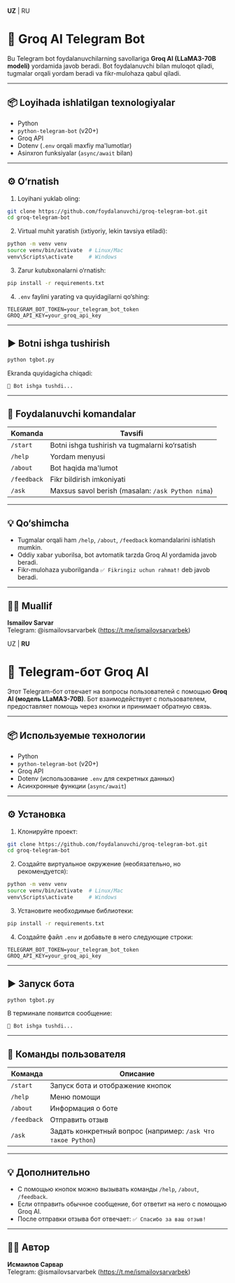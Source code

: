 **UZ** | RU
# 🤖 Groq AI Telegram Bot

Bu Telegram bot foydalanuvchilarning savollariga **Groq AI (LLaMA3-70B modeli)** yordamida javob beradi. Bot foydalanuvchi bilan muloqot qiladi, tugmalar orqali yordam beradi va fikr-mulohaza qabul qiladi.

---

## 📦 Loyihada ishlatilgan texnologiyalar

- Python
- `python-telegram-bot` (v20+)
- Groq API
- Dotenv (`.env` orqali maxfiy ma'lumotlar)
- Asinxron funksiyalar (`async/await` bilan)

---

## ⚙️ O‘rnatish

1. Loyihani yuklab oling:
```bash
git clone https://github.com/foydalanuvchi/groq-telegram-bot.git
cd groq-telegram-bot
```

2. Virtual muhit yaratish (ixtiyoriy, lekin tavsiya etiladi):
```bash
python -m venv venv
source venv/bin/activate  # Linux/Mac
venv\Scripts\activate     # Windows
```

3. Zarur kutubxonalarni o‘rnatish:
```bash
pip install -r requirements.txt
```

4. `.env` faylini yarating va quyidagilarni qo‘shing:
```
TELEGRAM_BOT_TOKEN=your_telegram_bot_token
GROQ_API_KEY=your_groq_api_key
```

---

## ▶️ Botni ishga tushirish

```bash
python tgbot.py
```

Ekranda quyidagicha chiqadi:
```
🤖 Bot ishga tushdi...
```

---

## 📌 Foydalanuvchi komandalar

| Komanda     | Tavsifi                                    |
|-------------|---------------------------------------------|
| `/start`    | Botni ishga tushirish va tugmalarni ko‘rsatish |
| `/help`     | Yordam menyusi                              |
| `/about`    | Bot haqida ma'lumot                         |
| `/feedback` | Fikr bildirish imkoniyati                   |
| `/ask`      | Maxsus savol berish (masalan: `/ask Python nima`) |

---

## 💡 Qo‘shimcha

- Tugmalar orqali ham `/help`, `/about`, `/feedback` komandalarini ishlatish mumkin.
- Oddiy xabar yuborilsa, bot avtomatik tarzda Groq AI yordamida javob beradi.
- Fikr-mulohaza yuborilganda `✅ Fikringiz uchun rahmat!` deb javob beradi.

---

## 🧑‍💻 Muallif

**Ismailov Sarvar**  
Telegram: @ismailovsarvarbek (https://t.me/ismailovsarvarbek)

UZ | **RU**

# 🤖 Telegram-бот Groq AI

Этот Telegram-бот отвечает на вопросы пользователей с помощью **Groq AI (модель LLaMA3-70B)**. Бот взаимодействует с пользователем, предоставляет помощь через кнопки и принимает обратную связь.

---

## 📦 Используемые технологии

- Python
- `python-telegram-bot` (v20+)
- Groq API
- Dotenv (использование `.env` для секретных данных)
- Асинхронные функции (`async/await`)

---

## ⚙️ Установка

1. Клонируйте проект:
```bash
git clone https://github.com/foydalanuvchi/groq-telegram-bot.git
cd groq-telegram-bot
```

2. Создайте виртуальное окружение (необязательно, но рекомендуется):
```bash
python -m venv venv
source venv/bin/activate  # Linux/Mac
venv\Scripts\activate     # Windows
```

3. Установите необходимые библиотеки:
```bash
pip install -r requirements.txt
```

4. Создайте файл `.env` и добавьте в него следующие строки:
```
TELEGRAM_BOT_TOKEN=your_telegram_bot_token
GROQ_API_KEY=your_groq_api_key
```

---

## ▶️ Запуск бота

```bash
python tgbot.py
```

В терминале появится сообщение:
```
🤖 Bot ishga tushdi...
```

---

## 📌 Команды пользователя

| Команда     | Описание                                    |
|-------------|----------------------------------------------|
| `/start`    | Запуск бота и отображение кнопок            |
| `/help`     | Меню помощи                                 |
| `/about`    | Информация о боте                           |
| `/feedback` | Отправить отзыв                             |
| `/ask`      | Задать конкретный вопрос (например: `/ask Что такое Python`) |

---

## 💡 Дополнительно

- С помощью кнопок можно вызывать команды `/help`, `/about`, `/feedback`.
- Если отправить обычное сообщение, бот ответит на него с помощью Groq AI.
- После отправки отзыва бот отвечает: `✅ Спасибо за ваш отзыв!`

---

## 👨‍💻 Автор

**Исмаилов Сарвар**  
Telegram: @ismailovsarvarbek (https://t.me/ismailovsarvarbek)
